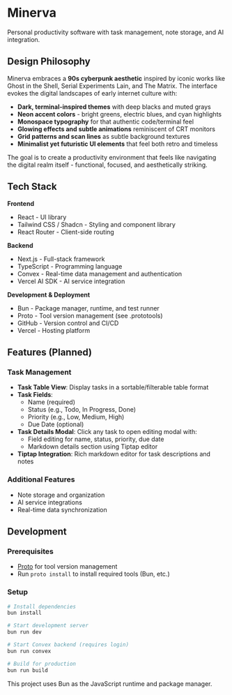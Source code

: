 # Minerva
Personal productivity software with task management, note storage, and AI integration.

## Design Philosophy

Minerva embraces a **90s cyberpunk aesthetic** inspired by iconic works like Ghost in the Shell, Serial Experiments Lain, and The Matrix. The interface evokes the digital landscapes of early internet culture with:

- **Dark, terminal-inspired themes** with deep blacks and muted grays
- **Neon accent colors** - bright greens, electric blues, and cyan highlights  
- **Monospace typography** for that authentic code/terminal feel
- **Glowing effects and subtle animations** reminiscent of CRT monitors
- **Grid patterns and scan lines** as subtle background textures
- **Minimalist yet futuristic UI elements** that feel both retro and timeless

The goal is to create a productivity environment that feels like navigating the digital realm itself - functional, focused, and aesthetically striking.

## Tech Stack

**Frontend**
- React - UI library
- Tailwind CSS / Shadcn - Styling and component library
- React Router - Client-side routing

**Backend**
- Next.js - Full-stack framework
- TypeScript - Programming language
- Convex - Real-time data management and authentication
- Vercel AI SDK - AI service integration

**Development & Deployment**
- Bun - Package manager, runtime, and test runner
- Proto - Tool version management (see .prototools)
- GitHub - Version control and CI/CD
- Vercel - Hosting platform

## Features (Planned)

### Task Management
- **Task Table View**: Display tasks in a sortable/filterable table format
- **Task Fields**: 
  - Name (required)
  - Status (e.g., Todo, In Progress, Done)
  - Priority (e.g., Low, Medium, High)
  - Due Date (optional)
- **Task Details Modal**: Click any task to open editing modal with:
  - Field editing for name, status, priority, due date
  - Markdown details section using Tiptap editor
- **Tiptap Integration**: Rich markdown editor for task descriptions and notes

### Additional Features
- Note storage and organization
- AI service integrations
- Real-time data synchronization

## Development

### Prerequisites
- [Proto](https://moonrepo.dev/proto) for tool version management
- Run `proto install` to install required tools (Bun, etc.)

### Setup
```bash
# Install dependencies
bun install

# Start development server
bun run dev

# Start Convex backend (requires login)
bun run convex

# Build for production
bun run build
```

This project uses Bun as the JavaScript runtime and package manager.